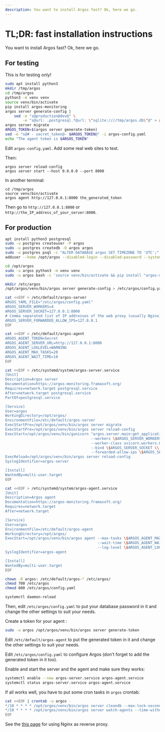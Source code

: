 ```yaml
---
description: You want to install Argos fast? Ok, here we go.
---
```

# TL;DR: fast installation instructions

You want to install Argos fast? Ok, here we go.

## For testing

This is for testing only!

```bash
sudo apt install python3
mkdir /tmp/argos
cd /tmp/argos
python3 -m venv venv
source venv/bin/activate
pip install argos-monitoring
argos server generate-config |
    sed -e "s@production@dev@" \
        -e "s@url: .postgresql.*@url: \"sqlite:////tmp/argos.db\"@" > argos-config.yaml
argos server migrate
ARGOS_TOKEN=$(argos server generate-token)
sed -e "s@# - secret_token@- $ARGOS_TOKEN@" -i argos-config.yaml
echo "The agent token is $ARGOS_TOKEN"
```

Edit `argos-config.yaml`.
Add some real web sites to test.

Then:

```
argos server reload-config
argos server start --host 0.0.0.0 --port 8000
```

In another terminal:

```
cd /tmp/argos
source venv/bin/activate
argos agent http://127.0.0.1:8000 the_generated_token
```

Then go to `http://127.0.0.1:8000` or `http://the_IP_address_of_your_server:8000`.

## For production

```bash
apt install python3 postgresql
sudo -u postgres createuser -P argos
sudo -u postgres createdb -O argos argos
sudo -u postgres psql -c "ALTER DATABASE argos SET TIMEZONE TO 'UTC';"
adduser --home /opt/argos --disabled-login --disabled-password --system argos

cd /opt/argos
sudo -u argos python3 -m venv venv
sudo -u argos bash -c 'source venv/bin/activate && pip install "argos-monitoring[gunicorn]"'

mkdir /etc/argos
/opt/argos/venv/bin/argos server generate-config > /etc/argos/config.yaml

cat <<EOF > /etc/default/argos-server
ARGOS_YAML_FILE="/etc/argos/config.yaml"
ARGOS_SERVER_WORKERS=4
ARGOS_SERVER_SOCKET=127.0.0.1:8000
# Comma separated list of IP addresses of the web proxy (usually Nginx)
ARGOS_SERVER_FORWARDED_ALLOW_IPS=127.0.0.1
EOF

cat <<EOF > /etc/default/argos-agent
ARGOS_AGENT_TOKEN=Secret
ARGOS_AGENT_SERVER_URL=http://127.0.0.1:8000
ARGOS_AGENT_LOGLEVEL=WARNING
ARGOS_AGENT_MAX_TASKS=20
ARGOS_AGENT_WAIT_TIME=10
EOF

cat <<EOF > /etc/systemd/system/argos-server.service
[Unit]
Description=Argos server
Documentation=https://argos-monitoring.framasoft.org/
Requires=network.target postgresql.service
After=network.target postgresql.service
PartOf=postgresql.service

[Service]
User=argos
WorkingDirectory=/opt/argos/
EnvironmentFile=/etc/default/argos-server
ExecStartPre=/opt/argos/venv/bin/argos server migrate
ExecStartPre=/opt/argos/venv/bin/argos server reload-config
ExecStart=/opt/argos/venv/bin/gunicorn "argos.server.main:get_application()" \\
                                       --workers \$ARGOS_SERVER_WORKERS \\
                                       --worker-class uvicorn.workers.UvicornWorker \\
                                       --bind \$ARGOS_SERVER_SOCKET \\
                                       --forwarded-allow-ips \$ARGOS_SERVER_FORWARDED_ALLOW_IPS
ExecReload=/opt/argos/venv/bin/argos server reload-config
SyslogIdentifier=argos-server

[Install]
WantedBy=multi-user.target
EOF

cat <<EOF > /etc/systemd/system/argos-agent.service
[Unit]
Description=Argos agent
Documentation=https://argos-monitoring.framasoft.org/
Requires=network.target
After=network.target

[Service]
User=argos
EnvironmentFile=/etc/default/argos-agent
WorkingDirectory=/opt/argos/
ExecStart=/opt/argos/venv/bin/argos agent --max-tasks \$ARGOS_AGENT_MAX_TASKS \\
                                          --wait-time \$ARGOS_AGENT_WAIT_TIME \\
                                          --log-level \$ARGOS_AGENT_LOGLEVEL
SyslogIdentifier=argos-agent

[Install]
WantedBy=multi-user.target
EOF

chown -R argos: /etc/default/argos-* /etc/argos/
chmod 700 /etc/argos
chmod 600 /etc/argos/config.yaml

systemctl daemon-reload
```

Then, edit `/etc/argos/config.yaml` to put your database password in it and change the other settings to suit your needs.

Create a token for your agent :

```bash
sudo -u argos /opt/argos/venv/bin/argos server generate-token
```

Edit `/etc/default/argos-agent` to put the generated token in it and change the other settings to suit your needs.

Edit `/etc/argos/config.yaml` to configure Argos (don’t forget to add the generated token in it too).

Enable and start the server and the agent and make sure they works:

```bash
systemctl enable --now argos-server.service argos-agent.service
systemctl status argos-server.service argos-agent.service
```

If all works well, you have to put some cron tasks in `argos` crontab:

```bash
cat <<EOF | crontab -u argos -
*/10 * * * * /opt/argos/venv/bin/argos server cleandb --max-lock-seconds 120 --max-results 1200
*/10 * * * * /opt/argos/venv/bin/argos server watch-agents --time-without-agent 10
EOF
```

See the [this page](../deployment/nginx.md) for using Nginx as reverse proxy.
